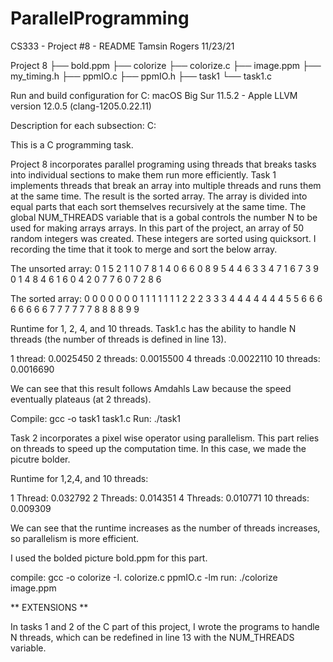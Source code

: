 # ParallelProgramming
CS333 - Project #8 - README
Tamsin Rogers
11/23/21

Project 8
├── bold.ppm
├── colorize
├── colorize.c
├── image.ppm
├── my_timing.h
├── ppmIO.c
├── ppmIO.h
├── task1
└── task1.c


Run and build configuration for C:
macOS Big Sur 11.5.2 - Apple LLVM version 12.0.5 (clang-1205.0.22.11)

Description for each subsection:
C:

This is a C programming task. 

Project 8 incorporates parallel programing using threads that breaks tasks into individual sections 
to make them run more efficiently. Task 1 implements threads that break an array into multiple threads 
and runs them at the same time.  The result is the sorted array.  The array is divided into equal parts 
that each sort themselves recursively at the same time. The global NUM_THREADS variable that is a gobal 
controls the number N to be used for making arrays arrays. In this part of the project, an array of 50 
random integers was created.  These integers are sorted using quicksort.  I recording the time that it took
to merge and sort the below array.

The unsorted array:
0 1 5 2 1 1 0 7 8 1 4 0 6 6 0 8 9 5 4 4 6 3 3 4 7 1 6 7 3 9 0 1 4 8 4 6 1 6 0 4 2 0 7 7 6 0 7 2 8 6 

The sorted array:
0 0 0 0 0 0 0 1 1 1 1 1 1 1 2 2 2 3 3 3 4 4 4 4 4 4 4 5 5 6 6 6 6 6 6 6 6 7 7 7 7 7 7 8 8 8 8 9 9 

Runtime for 1, 2, 4, and 10 threads. Task1.c has the ability to handle N threads (the number of threads 
is defined in line 13). 

1 thread: 0.0025450
2 threads: 0.0015500
4 threads :0.0022110
10 threads: 0.0016690

We can see that this result follows Amdahls Law because the speed eventually plateaus (at 2 threads).

Compile: gcc -o task1 task1.c
Run: ./task1


Task 2 incorporates a pixel wise operator using parallelism. This part relies on threads to speed 
up the computation time. In this case, we made the picutre bolder. 

Runtime for 1,2,4, and 10 threads:

1 Thread: 0.032792
2 Threads: 0.014351
4 Threads: 0.010771
10 threads: 0.009309

We can see that the runtime increases as the number of threads increases, so parallelism is more efficient.

I used the bolded picture bold.ppm for this part.


compile: gcc -o colorize -I. colorize.c ppmIO.c -lm
run:  ./colorize image.ppm 

** EXTENSIONS **

In tasks 1 and 2 of the C part of this project, I wrote the programs to handle N threads, which can be redefined in line 13 with the NUM_THREADS variable.



